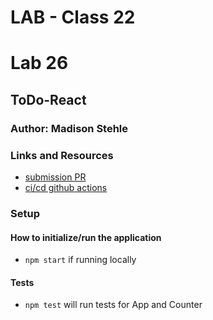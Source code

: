 # LAB - Class 22
# Lab 26
## ToDo-React

### Author: Madison Stehle

### Links and Resources

- [submission PR]()
- [ci/cd github actions]()


### Setup

#### How to initialize/run the application

- `npm start` if running locally

#### Tests

- `npm test` will run tests for App and Counter
